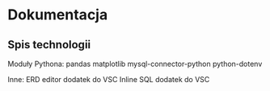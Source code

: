# Dokumentacja

## Spis technologii

Moduły Pythona:
pandas
matplotlib
mysql-connector-python
python-dotenv

Inne:
ERD editor dodatek do VSC
Inline SQL dodatek do VSC
